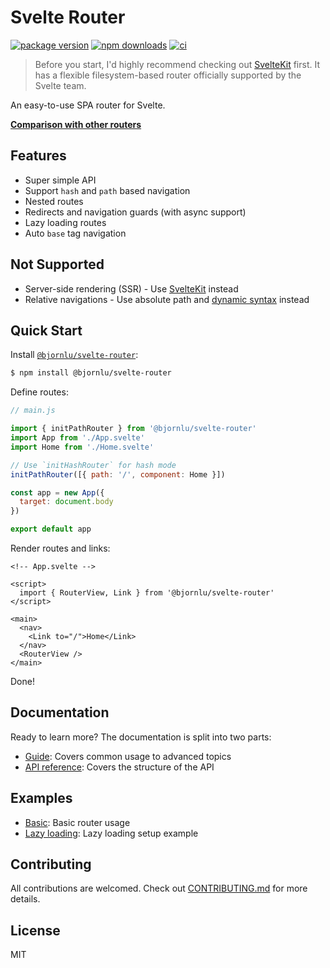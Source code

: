 # Svelte Router

<!-- prettier-ignore -->
[![package version](https://img.shields.io/npm/v/@bjornlu/svelte-router)](https://www.npmjs.com/package/@bjornlu/svelte-router)
[![npm downloads](https://img.shields.io/npm/dm/@bjornlu/svelte-router)](https://www.npmjs.com/package/@bjornlu/svelte-router)
[![ci](https://github.com/bluwy/svelte-router/workflows/CI/badge.svg?event=push)](https://github.com/bluwy/svelte-router/actions)

> Before you start, I'd highly recommend checking out [SvelteKit](https://github.com/sveltejs/kit) first. It has a flexible filesystem-based router officially supported by the Svelte team.

An easy-to-use SPA router for Svelte.

[**Comparison with other routers**](./docs/comparison.md)

## Features

- Super simple API
- Support `hash` and `path` based navigation
- Nested routes
- Redirects and navigation guards (with async support)
- Lazy loading routes
- Auto `base` tag navigation

## Not Supported

- Server-side rendering (SSR) - Use [SvelteKit](https://github.com/sveltejs/kit) instead
- Relative navigations - Use absolute path and [dynamic syntax](./docs/guide.md#dynamic-syntax) instead

## Quick Start

Install [`@bjornlu/svelte-router`](https://www.npmjs.com/package/@bjornlu/svelte-router):

```bash
$ npm install @bjornlu/svelte-router
```

Define routes:

```js
// main.js

import { initPathRouter } from '@bjornlu/svelte-router'
import App from './App.svelte'
import Home from './Home.svelte'

// Use `initHashRouter` for hash mode
initPathRouter([{ path: '/', component: Home }])

const app = new App({
  target: document.body
})

export default app
```

Render routes and links:

```svelte
<!-- App.svelte -->

<script>
  import { RouterView, Link } from '@bjornlu/svelte-router'
</script>

<main>
  <nav>
    <Link to="/">Home</Link>
  </nav>
  <RouterView />
</main>
```

Done!

## Documentation

Ready to learn more? The documentation is split into two parts:

- [Guide](./docs/guide.md): Covers common usage to advanced topics
- [API reference](./docs/api.md): Covers the structure of the API

## Examples

- [Basic](./examples/basic): Basic router usage
- [Lazy loading](./examples/lazy-loading): Lazy loading setup example

## Contributing

All contributions are welcomed. Check out [CONTRIBUTING.md](./CONTRIBUTING.md) for more details.

## License

MIT
